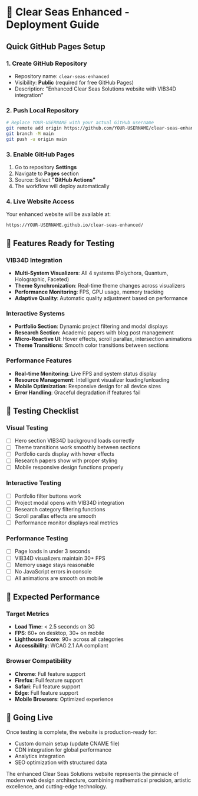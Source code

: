 # 🚀 Clear Seas Enhanced - Deployment Guide

## Quick GitHub Pages Setup

### 1. Create GitHub Repository
- Repository name: `clear-seas-enhanced`
- Visibility: **Public** (required for free GitHub Pages)
- Description: "Enhanced Clear Seas Solutions website with VIB34D integration"

### 2. Push Local Repository
```bash
# Replace YOUR-USERNAME with your actual GitHub username
git remote add origin https://github.com/YOUR-USERNAME/clear-seas-enhanced.git
git branch -M main  
git push -u origin main
```

### 3. Enable GitHub Pages
1. Go to repository **Settings**
2. Navigate to **Pages** section
3. Source: Select **"GitHub Actions"**
4. The workflow will deploy automatically

### 4. Live Website Access
Your enhanced website will be available at:
```
https://YOUR-USERNAME.github.io/clear-seas-enhanced/
```

## 🌟 Features Ready for Testing

### VIB34D Integration
- **Multi-System Visualizers**: All 4 systems (Polychora, Quantum, Holographic, Faceted)
- **Theme Synchronization**: Real-time theme changes across visualizers
- **Performance Monitoring**: FPS, GPU usage, memory tracking
- **Adaptive Quality**: Automatic quality adjustment based on performance

### Interactive Systems
- **Portfolio Section**: Dynamic project filtering and modal displays
- **Research Section**: Academic papers with blog post management
- **Micro-Reactive UI**: Hover effects, scroll parallax, intersection animations
- **Theme Transitions**: Smooth color transitions between sections

### Performance Features
- **Real-time Monitoring**: Live FPS and system status display
- **Resource Management**: Intelligent visualizer loading/unloading
- **Mobile Optimization**: Responsive design for all device sizes
- **Error Handling**: Graceful degradation if features fail

## 🔧 Testing Checklist

### Visual Testing
- [ ] Hero section VIB34D background loads correctly
- [ ] Theme transitions work smoothly between sections
- [ ] Portfolio cards display with hover effects
- [ ] Research papers show with proper styling
- [ ] Mobile responsive design functions properly

### Interactive Testing  
- [ ] Portfolio filter buttons work
- [ ] Project modal opens with VIB34D integration
- [ ] Research category filtering functions
- [ ] Scroll parallax effects are smooth
- [ ] Performance monitor displays real metrics

### Performance Testing
- [ ] Page loads in under 3 seconds
- [ ] VIB34D visualizers maintain 30+ FPS
- [ ] Memory usage stays reasonable
- [ ] No JavaScript errors in console
- [ ] All animations are smooth on mobile

## 🎯 Expected Performance

### Target Metrics
- **Load Time**: < 2.5 seconds on 3G
- **FPS**: 60+ on desktop, 30+ on mobile
- **Lighthouse Score**: 90+ across all categories
- **Accessibility**: WCAG 2.1 AA compliant

### Browser Compatibility
- **Chrome**: Full feature support
- **Firefox**: Full feature support  
- **Safari**: Full feature support
- **Edge**: Full feature support
- **Mobile Browsers**: Optimized experience

## 🚀 Going Live

Once testing is complete, the website is production-ready for:
- Custom domain setup (update CNAME file)
- CDN integration for global performance
- Analytics integration
- SEO optimization with structured data

The enhanced Clear Seas Solutions website represents the pinnacle of modern web design architecture, combining mathematical precision, artistic excellence, and cutting-edge technology.